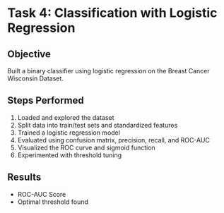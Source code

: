 # Task 4: Classification with Logistic Regression

## Objective
Built a binary classifier using logistic regression on the Breast Cancer Wisconsin Dataset.

## Steps Performed
1. Loaded and explored the dataset
2. Split data into train/test sets and standardized features
3. Trained a logistic regression model
4. Evaluated using confusion matrix, precision, recall, and ROC-AUC
5. Visualized the ROC curve and sigmoid function
6. Experimented with threshold tuning

## Results
- ROC-AUC Score
- Optimal threshold found


